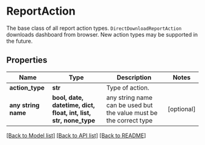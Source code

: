 # ReportAction

The base class of all report action types. `DirectDownloadReportAction` downloads dashboard from browser. New action types may be supported in the future.

## Properties
Name | Type | Description | Notes
------------ | ------------- | ------------- | -------------
**action_type** | **str** | Type of action. | 
**any string name** | **bool, date, datetime, dict, float, int, list, str, none_type** | any string name can be used but the value must be the correct type | [optional]

[[Back to Model list]](../README.md#documentation-for-models) [[Back to API list]](../README.md#documentation-for-api-endpoints) [[Back to README]](../README.md)


